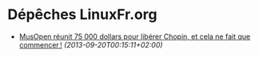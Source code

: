 Dépêches LinuxFr.org
====================

* [MusOpen réunit 75 000 dollars pour libérer Chopin, et cela ne fait que commencer !](musopen-reunit-75-000-dollars-pour-liberer-chopin-et-cela-ne-fait-que-commencer.md) _(2013-09-20T00:15:11+02:00)_
